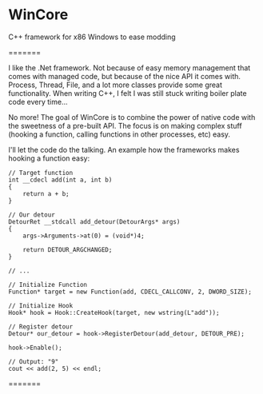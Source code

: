 WinCore
=======

C++ framework for x86 Windows to ease modding

=======

I like the .Net framework. Not because of easy memory management that comes with managed code, but because of the nice API it comes with. Process, Thread, File, and a lot more classes provide some great functionality. When writing C++, I felt I was still stuck writing boiler plate code every time...

No more! The goal of WinCore is to combine the power of native code with the sweetness of a pre-built API. The focus is on making complex stuff (hooking a function, calling functions in other processes, etc) easy.

I'll let the code do the talking. An example how the frameworks makes hooking a function easy:
	
	// Target function
	int __cdecl add(int a, int b)
	{
		return a + b;
	}
	
	// Our detour
	DetourRet __stdcall add_detour(DetourArgs* args)
	{
		args->Arguments->at(0) = (void*)4;
			
		return DETOUR_ARGCHANGED;
	}

	// ...
	
	// Initialize Function
	Function* target = new Function(add, CDECL_CALLCONV, 2, DWORD_SIZE);
	
	// Initialize Hook
	Hook* hook = Hook::CreateHook(target, new wstring(L"add"));
	
	// Register detour
	Detour* our_detour = hook->RegisterDetour(add_detour, DETOUR_PRE);
	
	hook->Enable();
	
	// Output: "9"
	cout << add(2, 5) << endl;								
	
=======
